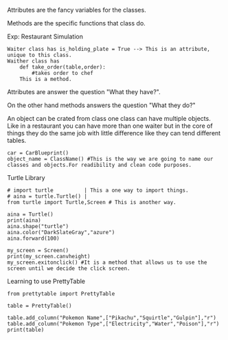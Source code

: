 Attributes are the fancy variables for the classes.

Methods are the specific functions that class do.

Exp:
    Restaurant Simulation
        
    Waiter class has is_holding_plate = True --> This is an attribute, unique to this class.
    Waither class has 
        def take_order(table,order):
            #takes order to chef
        This is a method.
Attributes are answer the question "What they have?".

On the other hand methods answers the question "What they do?"

An object can be crated from class one class can have multiple objects. Like in a restaurant you can have more than one waiter but in the core of things they do the same job with little difference like they can tend different tables.

    car = CarBlueprint()
    object_name = ClassName() #This is the way we are going to name our classes and objects.For readibility and clean code purposes.

Turtle Library

    # import turtle          | This a one way to import things.
    # aina = turtle.Turtle() |
    from turtle import Turtle,Screen # This is another way.

    aina = Turtle()
    print(aina)
    aina.shape("turtle")
    aina.color("DarkSlateGray","azure")
    aina.forward(100)

    my_screen = Screen()
    print(my_screen.canvheight)
    my_screen.exitonclick() #It is a method that allows us to use the screen until we decide the click screen.

Learning to use PrettyTable

    from prettytable import PrettyTable
    
    table = PrettyTable()
    
    table.add_column("Pokemon Name",["Pikachu","Squirtle","Gulpin"],"r")
    table.add_column("Pokemon Type",["Electricity","Water","Poison"],"r")
    print(table)